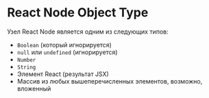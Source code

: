# React Node Object Type

Узел React Node является одним из следующих типов:

-   `Boolean` (который игнорируется)
-   `null` или `undefined` (игнорируется)
-   `Number`
-   `String`
-   Элемент React (результат JSX)
-   Массив из любых вышеперечисленных элементов, возможно, вложенный
